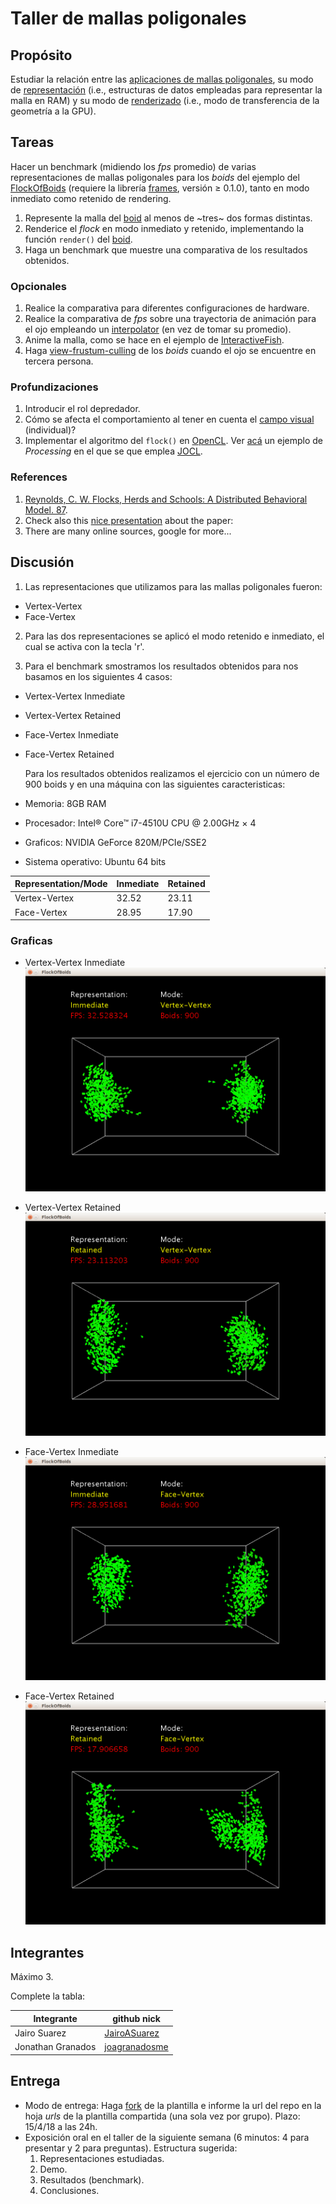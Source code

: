 # Taller de mallas poligonales

## Propósito

Estudiar la relación entre las [aplicaciones de mallas poligonales](https://github.com/VisualComputing/representation), su modo de [representación](https://en.wikipedia.org/wiki/Polygon_mesh) (i.e., estructuras de datos empleadas para representar la malla en RAM) y su modo de [renderizado](https://processing.org/tutorials/pshape/) (i.e., modo de transferencia de la geometría a la GPU).

## Tareas

Hacer un benchmark (midiendo los *fps* promedio) de varias representaciones de mallas poligonales para los _boids_ del ejemplo del [FlockOfBoids](https://github.com/VisualComputing/framesjs/tree/processing/examples/Advanced/FlockOfBoids) (requiere la librería [frames](https://github.com/VisualComputing/framesjs/releases), versión ≥ 0.1.0), tanto en modo inmediato como retenido de rendering.

1. Represente la malla del [boid](https://github.com/VisualComputing/framesjs/blob/processing/examples/Advanced/FlockOfBoids/Boid.pde) al menos de ~tres~ dos formas distintas.
2. Renderice el _flock_ en modo inmediato y retenido, implementando la función ```render()``` del [boid](https://github.com/VisualComputing/framesjs/blob/processing/examples/Advanced/FlockOfBoids/Boid.pde).
3. Haga un benchmark que muestre una comparativa de los resultados obtenidos.

### Opcionales

1. Realice la comparativa para diferentes configuraciones de hardware.
2. Realice la comparativa de *fps* sobre una trayectoria de animación para el ojo empleando un [interpolator](https://github.com/VisualComputing/framesjs/tree/processing/examples/Basics/B8_Interpolation2) (en vez de tomar su promedio).
3. Anime la malla, como se hace en el ejemplo de [InteractiveFish](https://github.com/VisualComputing/framesjs/tree/processing/examples/ik/InteractiveFish).
4. Haga [view-frustum-culling](https://github.com/VisualComputing/framesjs/tree/processing/examples/Demos/ViewFrustumCulling) de los _boids_ cuando el ojo se encuentre en tercera persona.

### Profundizaciones

1. Introducir el rol depredador.
2. Cómo se afecta el comportamiento al tener en cuenta el [campo visual](https://es.wikipedia.org/wiki/Campo_visual) (individual)?
3. Implementar el algoritmo del ```flock()``` en [OpenCL](https://en.wikipedia.org/wiki/OpenCL). Ver [acá](https://www.youtube.com/watch?v=4NU37rPOAsk) un ejemplo de *Processing* en el que se que emplea [JOCL](http://www.jocl.org/).

### References

1. [Reynolds, C. W. Flocks, Herds and Schools: A Distributed Behavioral Model. 87](http://www.cs.toronto.edu/~dt/siggraph97-course/cwr87/).
2. Check also this [nice presentation](https://pdfs.semanticscholar.org/73b1/5c60672971c44ef6304a39af19dc963cd0af.pdf) about the paper:
3. There are many online sources, google for more...

## Discusión

1. Las representaciones que utilizamos para las mallas poligonales fueron:
 * Vertex-Vertex
 * Face-Vertex

2. Para las dos representaciones se aplicó el modo retenido e inmediato, el cual se activa con la tecla 'r'.

3. Para el benchmark smostramos los resultados obtenidos para nos basamos en los siguientes 4 casos:
 * Vertex-Vertex Inmediate
 * Vertex-Vertex Retained
 * Face-Vertex Inmediate
 * Face-Vertex Retained
 
    Para los resultados obtenidos realizamos el ejercicio con un número de 900 boids y en una máquina con las siguientes caracteristicas:
* Memoria: 8GB RAM
* Procesador: Intel® Core™ i7-4510U CPU @ 2.00GHz × 4 
* Graficos: NVIDIA GeForce 820M/PCIe/SSE2
* Sistema operativo: Ubuntu 64 bits

 | Representation/Mode | Inmediate | Retained |
 | ---------- | ---------- | ---------- |
 | Vertex-Vertex | 32.52 | 23.11 |
 | Face-Vertex | 28.95 | 17.90 |
 
 ### Graficas
 * Vertex-Vertex Inmediate
 ![VVI](https://github.com/JairoASuarez/Mesh_benchmark/blob/master/results/VertexInmediate.png)

 * Vertex-Vertex Retained
 ![VVR](https://github.com/JairoASuarez/Mesh_benchmark/blob/master/results/VertexRetained.png)

 * Face-Vertex Inmediate
 ![FVI](https://github.com/JairoASuarez/Mesh_benchmark/blob/master/results/FaceInmediate.png)

 * Face-Vertex Retained
 ![FVR](https://github.com/JairoASuarez/Mesh_benchmark/blob/master/results/FaceRetained.png)
 
## Integrantes

Máximo 3.

Complete la tabla:

| Integrante | github nick |
|------------|-------------|
| Jairo Suarez | [JairoASuarez](https://github.com/JairoASuarez) |
| Jonathan Granados | [joagranadosme](https://github.com/joagranadosme) |

## Entrega

* Modo de entrega: Haga [fork](https://help.github.com/articles/fork-a-repo/) de la plantilla e informe la url del repo en la hoja *urls* de la plantilla compartida (una sola vez por grupo). Plazo: 15/4/18 a las 24h.
* Exposición oral en el taller de la siguiente semana (6 minutos: 4 para presentar y 2 para preguntas). Estructura sugerida:
  1. Representaciones estudiadas.
  2. Demo.
  3. Resultados (benchmark).
  4. Conclusiones.
